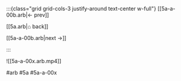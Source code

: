 :::{class="grid grid-cols-3 justify-around text-center w-full"}
[[5a-a-00b.arb|← prev]]

[[5a.arb|⌂ back]]

[[5a-a-00b.arb|next →]]

:::

![[5a-a-00x.arb.mp4]]

#arb #5a #5a-a-00x

